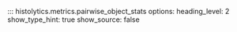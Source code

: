 ::: histolytics.metrics.pairwise_object_stats
    options:
      heading_level: 2
      show_type_hint: true
      show_source: false
